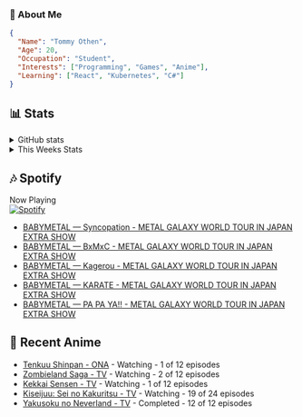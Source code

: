 ### 👋 About Me
```json
{
  "Name": "Tommy Othen",
  "Age": 20,
  "Occupation": "Student",
  "Interests": ["Programming", "Games", "Anime"],
  "Learning": ["React", "Kubernetes", "C#"]
}
```

## 📊 Stats
<details>
  <summary>GitHub stats</summary>
  <a href="https://github.com/anuraghazra/github-readme-stats">
    <img src="https://github-readme-stats.vercel.app/api?username=DaSushiAsian&show_icons=true&count_private=true&hide=prs,issues">
  </a>
</details>

<details>
  <summary>This Weeks Stats</summary>
  <a href="https://github.com/anuraghazra/github-readme-stats">
    <img src="https://github-readme-stats.vercel.app/api/wakatime?username=DaSushiAsian&cache_seconds=1800&custom_title=Top Languages">
  </a>
</details>

## 🎶 Spotify
Now Playing\
[![Spotify](https://novatorem-dasushiasian.vercel.app/api/spotify)](https://open.spotify.com/user/g90805640970)
<!-- LASTFM:START -->
* [BABYMETAL — Syncopation - METAL GALAXY WORLD TOUR IN JAPAN EXTRA SHOW](https://www.last.fm/music/BABYMETAL/_/Syncopation+-+METAL+GALAXY+WORLD+TOUR+IN+JAPAN+EXTRA+SHOW)
* [BABYMETAL — BxMxC - METAL GALAXY WORLD TOUR IN JAPAN EXTRA SHOW](https://www.last.fm/music/BABYMETAL/_/BxMxC+-+METAL+GALAXY+WORLD+TOUR+IN+JAPAN+EXTRA+SHOW)
* [BABYMETAL — Kagerou - METAL GALAXY WORLD TOUR IN JAPAN EXTRA SHOW](https://www.last.fm/music/BABYMETAL/_/Kagerou+-+METAL+GALAXY+WORLD+TOUR+IN+JAPAN+EXTRA+SHOW)
* [BABYMETAL — KARATE - METAL GALAXY WORLD TOUR IN JAPAN EXTRA SHOW](https://www.last.fm/music/BABYMETAL/_/KARATE+-+METAL+GALAXY+WORLD+TOUR+IN+JAPAN+EXTRA+SHOW)
* [BABYMETAL — PA PA YA!! - METAL GALAXY WORLD TOUR IN JAPAN EXTRA SHOW](https://www.last.fm/music/BABYMETAL/_/PA+PA+YA!!+-+METAL+GALAXY+WORLD+TOUR+IN+JAPAN+EXTRA+SHOW)<!-- LASTFM:END -->

## 🗻 Recent Anime
<!-- ANIME-LIST:START -->
* [Tenkuu Shinpan - ONA](https://myanimelist.net/anime/43690/Tenkuu_Shinpan) - Watching - 1 of 12 episodes
* [Zombieland Saga - TV](https://myanimelist.net/anime/37976/Zombieland_Saga) - Watching - 2 of 12 episodes
* [Kekkai Sensen - TV](https://myanimelist.net/anime/24439/Kekkai_Sensen) - Watching - 1 of 12 episodes
* [Kiseijuu: Sei no Kakuritsu - TV](https://myanimelist.net/anime/22535/Kiseijuu__Sei_no_Kakuritsu) - Watching - 19 of 24 episodes
* [Yakusoku no Neverland - TV](https://myanimelist.net/anime/37779/Yakusoku_no_Neverland) - Completed - 12 of 12 episodes<!-- ANIME-LIST:END -->
